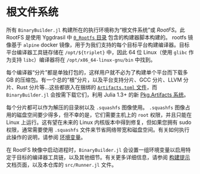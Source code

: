 
# 根文件系统

所有 `BinaryBuilder.jl` 构建所在的执行环境称为“根文件系统”或 _RootFS_。此 RootFS 是使用 Yggdrasil 中 [`0_Rootfs` 目录](https://github.com/JuliaPackaging/Yggdrasil/tree/master/0_RootFS) 包含的构建器脚本构建的。 rootfs 镜像基于 `alpine` docker 镜像，用于为我们支持的每个目标平台构建编译器。目标平台编译器工具链存储在 `/opt/${triplet}` 中，因此 64 位 Linux（使用 `glibc` 作为支持 `libc`）编译器将在 `/opt/x86_64-linux-gnu/bin` 中找到。

每个编译器“分片”都是单独打包的，这样用户就不必为了构建单个平台而下载多 GB 的压缩包。有一个总的“根”分片，以及平台支持分片、GCC 分片、LLVM 分片、Rust 分片等...这些都嵌入在捆绑的 [`Artifacts.toml` 文件](https://github.com/JuliaPackaging/BinaryBuilder.jl/blob/master/Artifacts.toml)，而 `BinaryBuilder.jl` 会按需下载它们，利用 Julia 1.3+ 的新 [Pkg.Artifacts 系统](https://julialang.github.io/Pkg.jl/dev/artifacts/)。

每个分片都可以作为解压的目录树以及 `.squashfs` 图像使用。 `.squashfs` 图像占用的磁盘空间要少得多，但不幸的是，它们需要主机上的 `root` 权限，并且只能在 Linux 上运行。这有望在未来的 Linux 内核版本中得到修复，但如果您拥有 sudo 权限，通常需要使用 `.squashfs` 文件来节省网络带宽和磁盘空间。有关如何执行此操作的说明，请参阅 [环境变量](environment_variables.md)。

在 RootFS 映像中启动进程时，`BinaryBuilder.jl` 会设置一组环境变量以启用特定于目标的编译器工具链，以及其他细节。有关更多详细信息，请参阅 [构建提示](build_tips.md) 文档页面，以及本仓库的 `src/Runner.jl` 文件。

